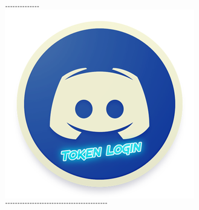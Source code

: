 --------------<img src="https://raw.githubusercontent.com/CoSeR-Source/DC-Token-Login/master/Resources/DC%20Token%20Login.png" alt="Logo">------------------------------------------

